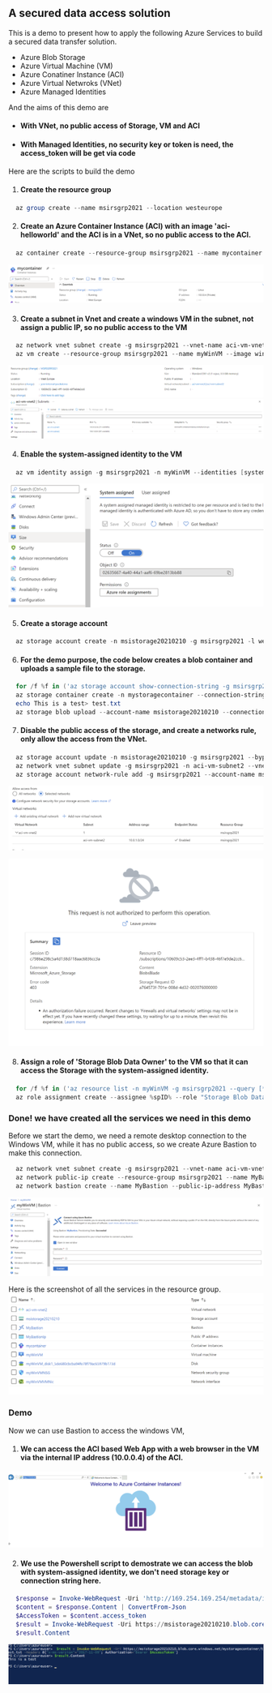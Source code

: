 ## A secured data access solution ##

This is a demo to present how to apply the following Azure Services to build a secured data transfer solution.
  * Azure Blob Storage
  * Azure Virtual Machine (VM)
  * Azure Conatiner Instance (ACI)
  * Azure Virtual Netwroks (VNet)
  * Azure Managed Identities

And the aims of this demo are
  * #### With VNet, no public access of Storage, VM and ACI ####
  * #### With Managed Identities, no security key or token is need, the access_token will be get via code ####
  
Here are the scripts to build the demo

1. #### Create the resource group ####
```Powershell
  az group create --name msirsgrp2021 --location westeurope
```

2. #### Create an Azure Container Instance (ACI) with an image 'aci-helloworld' and the ACI is in a VNet, so no public access to the ACI. ####
```Powershell
  az container create --resource-group msirsgrp2021 --name mycontainer --image mcr.microsoft.com/azuredocs/aci-helloworld --vnet aci-vm-vnet2 --vnet-address-prefix 10.0.0.0/16 --subnet aci-vm-subnet1 --subnet-address-prefix 10.0.0.0/24
```
![](ACI.png)

3. #### Create a subnet in Vnet and create a windows VM in the subnet, not assign a public IP, so no public access to the VM   ####

```Powershell
  az network vnet subnet create -g msirsgrp2021 --vnet-name aci-vm-vnet2  -n aci-vm-subnet2 --address-prefixes 10.0.1.0/24
  az vm create --resource-group msirsgrp2021 --name myWinVM --image win2016datacenter --admin-username azureuser --admin-password  AAbbccdd123! --vnet-name aci-vm-vnet2 --subnet aci-vm-subnet2 --public-ip-address ""
```

![](VM.png)
![](VNet.png)


4. #### Enable the system-assigned identity to the VM ####
```Powershell
  az vm identity assign -g msirsgrp2021 -n myWinVM --identities [system]
```

![](MI.png)


5. #### Create a storage account ####

```Powershell
  az storage account create -n msistorage20210210 -g msirsgrp2021 -l westeurope --sku Standard_LRS --kind BlobStorage --access-tier Hot
```

6. #### For the demo purpose, the code below creates a blob container and uploads a sample file to the storage.  #### 

```Powershell
  for /f %f in ('az storage account show-connection-string -g msirsgrp2021 -n msistorage20210210  --out tsv') do set conStr=%f
  az storage container create -n mystoragecontainer --connection-string %conStr%
  echo This is a test> test.txt
  az storage blob upload --account-name msistorage20210210 --connection-string %conStr% --container-name mystoragecontainer --file test.txt --name test.txt
```

7. #### Disable the public access of the storage, and create a networks rule, only allow the access from the VNet.  ####
  
```Powershell
  az storage account update -n msistorage20210210 -g msirsgrp2021 --bypass AzureServices --default-action Deny
  az network vnet subnet update -g msirsgrp2021 -n aci-vm-subnet2 --vnet-name aci-vm-vnet2 --service-endpoints Microsoft.Storage
  az storage account network-rule add -g msirsgrp2021 --account-name msistorage20210210 --vnet-name aci-vm-vnet2 --subnet aci-vm-subnet2
```

![](BlobNetworkRule.png)

![](BlobNoAccess.png)

8.  #### Assign a role of 'Storage Blob Data Owner' to the VM so that it can access the Storage with the system-assigned identity. ####

```Powershell
  for /f %f in ('az resource list -n myWinVM -g msirsgrp2021 --query [*].identity.principalId --out tsv') do set spID=%f
  az role assignment create --assignee %spID% --role "Storage Blob Data Owner" --scope /subscriptions/10609c53-2ee3-4ff1-b438-46f7e9de2cc6/resourceGroups/msirsgrp2021/providers/Microsoft.Storage/storageAccounts/msistorage20210210
```

### Done! we have created all the services we need in this demo ###


Before we start the demo, we need a remote desktop connection to the Windows VM, while it has no public access, so we create Azure Bastion to make this connection.

```Powershell
  az network vnet subnet create -g msirsgrp2021 --vnet-name aci-vm-vnet2  -n AzureBastionSubnet --address-prefixes 10.0.2.0/24
  az network public-ip create --resource-group msirsgrp2021 --name MyBastionIp --sku Standard --location westeurope
  az network bastion create --name MyBastion --public-ip-address MyBastionIp --resource-group msirsgrp2021 --vnet-name aci-vm-vnet2 --location westeurope  
```
![](Bastion.png)

Here is the screenshot of all the services in the resource group.
![](AllServices.png)

### Demo ###
Now we can use Bastion to access the windows VM, 

1. #### We can access the ACI based Web App with a web browser in the VM via the internal IP address (10.0.0.4) of the ACI. ####
![](ACIWeb.png)

2. #### We use the Powershell script to demostrate we can access the blob with system-assigned identity, we don't need storage key or connection string here. ####
```Powershell
  $response = Invoke-WebRequest -Uri 'http://169.254.169.254/metadata/identity/oauth2/token?api-version=2018-02-01&resource=https%3A%2F%2Fdatalake.azure.net%2F' -Method GET -Headers @{Metadata="true"}
  $content = $response.Content | ConvertFrom-Json
  $AccessToken = $content.access_token
  $result = Invoke-WebRequest -Uri https://msistorage20210210.blob.core.windows.net/mystoragecontainer/test.txt -Headers @{"x-ms-version"="2017-11-09"; Authorization="Bearer $AccessToken"}
  $result.Content
```

![](BlobData.png)


